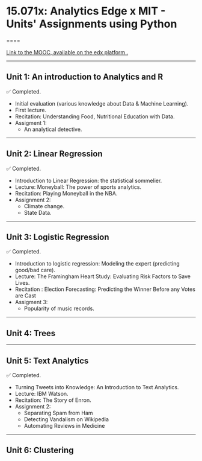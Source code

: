 # 15.071x: Analytics Edge x MIT - Units' Assignments using Python

====


[Link to the MOOC, available on the edx platform .](https://courses.edx.org/courses/course-v1:MITx+15.071x_3+1T2016/ "Link to the MOOC")

-----
## Unit 1: An introduction to Analytics and R

:white_check_mark: Completed.

- Initial evaluation (various knowledge about Data & Machine Learning).
- First lecture.
- Recitation: Understanding Food, Nutritional Education with Data.
- Assigment 1:
    - An analytical detective.


-----
## Unit 2: Linear Regression

:white_check_mark: Completed.

- Introduction to Linear Regression: the statistical sommelier.
- Lecture: Moneyball: The power of sports analytics.
- Recitation: Playing Moneyball in the NBA.
- Assignment 2:
    - Climate change.
    - State Data.

------
## Unit 3: Logistic Regression

:white_check_mark: Completed.

- Introduction to logistic regression: Modeling the expert (predicting good/bad care).
- Lecture: The Framingham Heart Study: Evaluating Risk Factors to Save Lives.
- Recitation : Election Forecasting: Predicting the Winner Before any Votes are Cast
- Assigment 3:
    - Popularity of music records.

------
## Unit 4: Trees



-----
## Unit 5: Text Analytics

:white_check_mark: Completed.

- Turning Tweets into Knowledge: An Introduction to Text Analytics.
- Lecture: IBM Watson.
- Recitation: The Story of Enron.
- Assignment 2:
    - Separating Spam from Ham
    - Detecting Vandalism on Wikipedia
    - Automating Reviews in Medicine


-----
## Unit 6: Clustering





